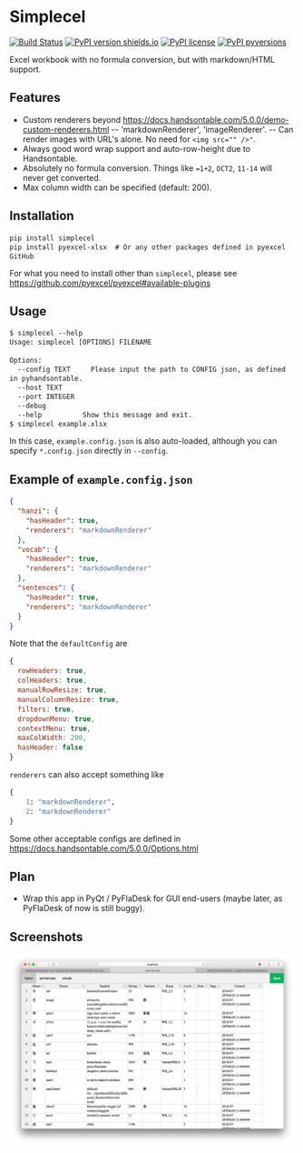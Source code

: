 # Simplecel

[![Build Status](https://travis-ci.org/patarapolw/simplecel.svg?branch=master)](https://travis-ci.org/patarapolw/simplecel)
[![PyPI version shields.io](https://img.shields.io/pypi/v/simplecel.svg)](https://pypi.python.org/pypi/simplecel/)
[![PyPI license](https://img.shields.io/pypi/l/simplecel.svg)](https://pypi.python.org/pypi/simplecel/)
[![PyPI pyversions](https://img.shields.io/pypi/pyversions/simplecel.svg)](https://pypi.python.org/pypi/simplecel/)

Excel workbook with no formula conversion, but with markdown/HTML support.

## Features

- Custom renderers beyond https://docs.handsontable.com/5.0.0/demo-custom-renderers.html -- 'markdownRenderer', 'imageRenderer'. -- Can render images with URL's alone. No need for `<img src="" />"`.
- Always good word wrap support and auto-row-height due to Handsontable.
- Absolutely no formula conversion. Things like `=1+2`, `OCT2`, `11-14` will never get converted.
- Max column width can be specified (default: 200).

## Installation

```commandline
pip install simplecel
pip install pyexcel-xlsx  # Or any other packages defined in pyexcel GitHub
```

For what you need to install other than `simplecel`, please see https://github.com/pyexcel/pyexcel#available-plugins

## Usage

```commandline
$ simplecel --help
Usage: simplecel [OPTIONS] FILENAME

Options:
  --config TEXT     Please input the path to CONFIG json, as defined in pyhandsontable.
  --host TEXT
  --port INTEGER
  --debug
  --help          Show this message and exit.
$ simplecel example.xlsx
```

In this case, `example.config.json` is also auto-loaded, although you can specify `*.config.json` directly in `--config`.

## Example of `example.config.json`

```json
{
  "hanzi": {
    "hasHeader": true,
    "renderers": "markdownRenderer"
  },
  "vocab": {
    "hasHeader": true,
    "renderers": "markdownRenderer"
  },
  "sentences": {
    "hasHeader": true,
    "renderers": "markdownRenderer"
  }
}
```

Note that the `defaultConfig` are

```javascript
{
  rowHeaders: true,
  colHeaders: true,
  manualRowResize: true,
  manualColumnResize: true,
  filters: true,
  dropdownMenu: true,
  contextMenu: true,
  maxColWidth: 200,
  hasHeader: false
}
```

`renderers` can also accept something like

```python
{
    1: "markdownRenderer",
    2: "markdownRenderer"
}
```

Some other acceptable configs are defined in https://docs.handsontable.com/5.0.0/Options.html

## Plan

- Wrap this app in PyQt / PyFlaDesk for GUI end-users (maybe later, as PyFlaDesk of now is still buggy).

## Screenshots

<img src="https://raw.githubusercontent.com/patarapolw/simplecel/master/screenshots/0.png" />
